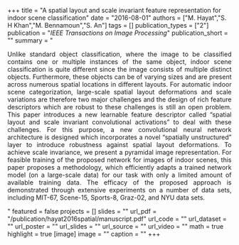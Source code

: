 +++
title = "A spatial layout and scale invariant feature representation for indoor scene classification"
date = "2016-08-01"
authors = ["M. Hayat","S. H Khan","M. Bennamoun","S. An"]
tags = []
publication_types = ["2"]
publication = "_IEEE Transactions on Image Processing_"
publication_short = ""
summary = "<p style='text-align: justify;'> Unlike standard object classification, where the image to be classified contains one or multiple instances of the same object, indoor scene classification is quite different since the image consists of multiple distinct objects. Furthermore, these objects can be of varying sizes and are present across numerous spatial locations in different layouts. For automatic indoor scene categorization, large-scale spatial layout deformations and scale variations are therefore two major challenges and the design of rich feature descriptors which are robust to these challenges is still an open problem. This paper introduces a new learnable feature descriptor called “spatial layout and scale invariant convolutional activations” to deal with these challenges. For this purpose, a new convolutional neural network architecture is designed which incorporates a novel “spatially unstructured” layer to introduce robustness against spatial layout deformations. To achieve scale invariance, we present a pyramidal image representation. For feasible training of the proposed network for images of indoor scenes, this paper proposes a methodology, which efficiently adapts a trained network model (on a large-scale data) for our task with only a limited amount of available training data. The efficacy of the proposed approach is demonstrated through extensive experiments on a number of data sets, including MIT-67, Scene-15, Sports-8, Graz-02, and NYU data sets.</p>"
featured = false
projects = []
slides = ""
url_pdf = "/publication/hayat2016spatial/manuscript.pdf"
url_code = ""
url_dataset = ""
url_poster = ""
url_slides = ""
url_source = ""
url_video = ""
math = true
highlight = true
[image]
image = ""
caption = ""
+++

